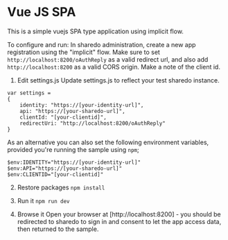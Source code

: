 # Vue JS SPA

This is a simple vuejs SPA type application using implicit flow.

To configure and run:
In sharedo administration, create a new app registration using the "implicit" flow. Make sure to set `http://localhost:8200/oAuthReply` as a valid redirect url, and also add `http://localhost:8200` as a valid CORS origin. Make a note of the client id.

1. Edit settings.js
Update settings.js to reflect your test sharedo instance.

```
var settings =
{
    identity: "https://[your-identity-url]",
    api: "https://[your-sharedo-url]",
    clientId: "[your-clientid]",
    redirectUri: "http://localhost:8200/oAuthReply"
}
```

As an alternative you can also set the following environment variables, provided you're running the sample using `npm`;

```
$env:IDENTITY="https://[your-identity-url]"
$env:API="https://[your-sharedo-url]"
$env:CLIENTID="[your-clientid]"
```

2. Restore packages
`npm install`

3. Run it
`npm run dev`

4. Browse it
Open your browser at [http://localhost:8200] - you should be redirected to sharedo to sign in and consent to let the app access data, then returned to the sample.
